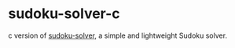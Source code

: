 # sudoku-solver-c
c version of [sudoku-solver](https://github.com/GFerrara/sudoku-solver), a simple and lightweight Sudoku solver.